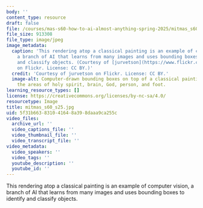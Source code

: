 ```yaml
---
body: ''
content_type: resource
draft: false
file: /courses/mas-s60-how-to-ai-almost-anything-spring-2025/mitmas_s60_s25.jpg
file_size: 913308
file_type: image/jpeg
image_metadata:
  caption: 'This rendering atop a classical painting is an example of computer vision,
    a branch of AI that learns from many images and uses bounding boxes to identify
    and classify objects. (Courtesy of [jurvetson](https://www.flickr.com/photos/jurvetson/52985047804/)
    on Flickr. License: CC BY.)'
  credit: 'Courtesy of jurvetson on Flickr. License: CC BY.'
  image-alt: Computer-drawn bounding boxes on top of a classical painting, identifying
    the areas of holy spirit, brain, God, person, and foot.
learning_resource_types: []
license: https://creativecommons.org/licenses/by-nc-sa/4.0/
resourcetype: Image
title: mitmas_s60_s25.jpg
uid: 5f31b663-8310-4164-8a39-8daaa9ca255c
video_files:
  archive_url: ''
  video_captions_file: ''
  video_thumbnail_file: ''
  video_transcript_file: ''
video_metadata:
  video_speakers: ''
  video_tags: ''
  youtube_description: ''
  youtube_id: ''
---
```

This rendering atop a classical painting is an example of computer vision, a branch of AI that learns from many images and uses bounding boxes to identify and classify objects.